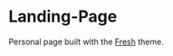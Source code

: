 # Landing-Page

Personal page built with the [Fresh](https://themes.stackbit.com/demos/fresh) theme.

